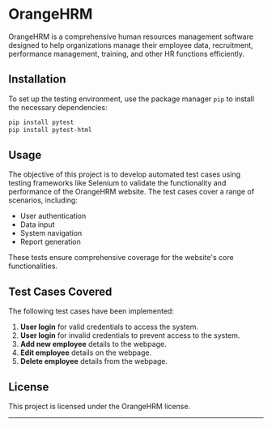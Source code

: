 # OrangeHRM

OrangeHRM is a comprehensive human resources management software designed to help organizations manage their employee data, recruitment, performance management, training, and other HR functions efficiently.

## Installation

To set up the testing environment, use the package manager `pip` to install the necessary dependencies:

```bash
pip install pytest
pip install pytest-html
```

## Usage

The objective of this project is to develop automated test cases using testing frameworks like Selenium to validate the functionality and performance of the OrangeHRM website. The test cases cover a range of scenarios, including:

- User authentication
- Data input
- System navigation
- Report generation

These tests ensure comprehensive coverage for the website's core functionalities.

## Test Cases Covered

The following test cases have been implemented:

1. **User login** for valid credentials to access the system.
2. **User login** for invalid credentials to prevent access to the system.
3. **Add new employee** details to the webpage.
4. **Edit employee** details on the webpage.
5. **Delete employee** details from the webpage.

## License

This project is licensed under the OrangeHRM license.

---
